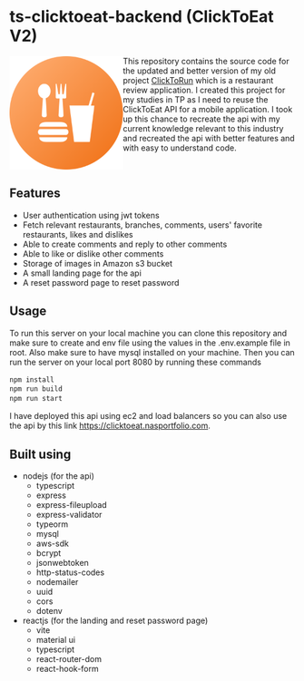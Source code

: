 # ts-clicktoeat-backend (ClickToEat V2)
<img src="/public/assets/clicktoeat_v2_logo_round.svg" width="200" align="left" />
This repository contains the source code for the updated and better version of my old project <a href="https://github.com/Coeeter/ClickToRun">ClickToRun</a> which is a restaurant review application. I created this project for my studies in TP as I need to reuse the ClickToEat API for a mobile application. I took up this chance to recreate the api with my current knowledge relevant to this industry and recreated the api with better features and with easy to understand code.
<br clear="left" />

## Features
- User authentication using jwt tokens
- Fetch relevant restaurants, branches, comments, users' favorite restaurants, likes and dislikes
- Able to create comments and reply to other comments
- Able to like or dislike other comments
- Storage of images in Amazon s3 bucket
- A small landing page for the api
- A reset password page to reset password

## Usage
To run this server on your local machine you can clone this repository and make sure to create and env file using the values in the .env.example file in root. Also make sure to have mysql installed on your machine. Then you can run the server on your local port 8080 by running these commands
```bash
npm install
npm run build
npm run start
```
I have deployed this api using ec2 and load balancers so you can also use the api by this link https://clicktoeat.nasportfolio.com.

## Built using
- nodejs (for the api)
  - typescript
  - express
  - express-fileupload
  - express-validator
  - typeorm
  - mysql
  - aws-sdk
  - bcrypt
  - jsonwebtoken
  - http-status-codes
  - nodemailer
  - uuid
  - cors
  - dotenv
- reactjs (for the landing and reset password page)
  - vite
  - material ui
  - typescript
  - react-router-dom
  - react-hook-form
